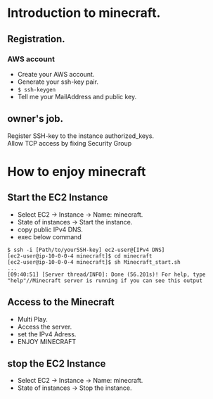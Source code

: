 # Introduction to minecraft. 

## Registration.  
### AWS account
  - Create your AWS account.  
  - Generate your ssh-key pair.   
  - ```$ ssh-keygen```   
  - Tell me your MailAddress and public key.  


## owner's job.  
Register SSH-key to the instance authorized_keys.  
Allow TCP access by fixing Security Group

  

# How to enjoy minecraft 
## Start the EC2 Instance
- Select EC2 -> Instance -> Name: minecraft.  
- State of instances -> Start the instance.  
- copy public IPv4 DNS.  
- exec below command
```
$ ssh -i [Path/to/yourSSH-key] ec2-user@[IPv4 DNS]
[ec2-user@ip-10-0-0-4 minecraft]$ cd minecraft
[ec2-user@ip-10-0-0-4 minecraft]$ sh Minecraft_start.sh
...
[09:40:51] [Server thread/INFO]: Done (56.201s)! For help, type "help"//Minecraft server is running if you can see this output
```
  
## Access to the Minecraft
- Multi Play.  
- Access the server.  
- set the IPv4 Adress.  
- ENJOY MINECRAFT


  
## stop the EC2 Instance
- Select EC2 -> Instance -> Name: minecraft.  
- State of instances -> Stop the instance.  
